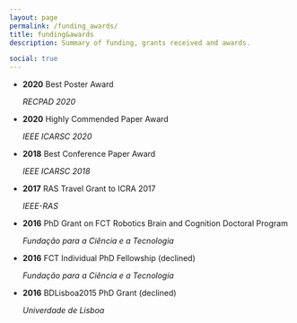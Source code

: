 ```yaml
---
layout: page
permalink: /funding_awards/
title: funding&awards
description: Summary of funding, grants received and awards.

social: true
---
```


* <b>2020</b> Best Poster Award    
    <p> <i>RECPAD 2020</i>
* <b>2020</b> Highly Commended Paper Award    
    <p> <i>IEEE ICARSC 2020</i>
* <b>2018</b> Best Conference Paper Award    
    <p> <i>IEEE ICARSC 2018</i>
* <b>2017</b> RAS Travel Grant to ICRA 2017    
    <p> <i>IEEE-RAS</i>
* <b>2016</b> PhD Grant on FCT Robotics Brain and Cognition Doctoral Program   
    <p><i>Fundação para a Ciência e a Tecnologia</i>
* <b>2016</b> FCT Individual PhD Fellowship  (declined)
    <p><i>Fundação para a Ciência e a Tecnologia</i>
* <b>2016</b> BDLisboa2015 PhD Grant (declined)
    <p><i>Univerdade de Lisboa</i>

